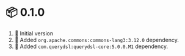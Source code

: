 # :package: 0.1.0

01. :gift: Initial version
01. :wrench: Added `org.apache.commons:commons-lang3:3.12.0` dependency.
01. :wrench: Added `com.querydsl:querydsl-core:5.0.0.M1` dependency.
